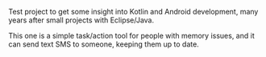 Test project to get some insight into Kotlin and Android development, many years after small projects with Eclipse/Java.

This one is a simple task/action tool for people with memory issues, and it can send text SMS to someone, keeping them up to date.

